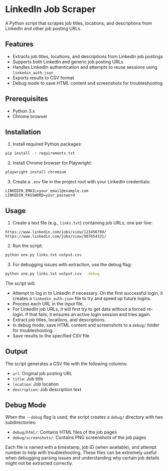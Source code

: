 # LinkedIn Job Scraper

A Python script that scrapes job titles, locations, and descriptions from LinkedIn and other job posting URLs.

## Features

- Extracts job titles, locations, and descriptions from LinkedIn job postings
- Supports both LinkedIn and generic job posting URLs
- Handles LinkedIn authentication and attempts to reuse sessions using `linkedin_auth.json`
- Exports results to CSV format
- Debug mode to save HTML content and screenshots for troubleshooting

## Prerequisites

- Python 3.x
- Chrome browser

## Installation

1. Install required Python packages:
```bash
pip install -r requirements.txt
```

2. Install Chrome browser for Playwright:
```bash
playwright install chromium
```

3. Create a `.env` file in the project root with your LinkedIn credentials:
```
LINKEDIN_EMAIL=your_email@example.com
LINKEDIN_PASSWORD=your_password
```

## Usage

1. Create a text file (e.g., `links.txt`) containing job URLs, one per line:
```
https://www.linkedin.com/jobs/view/123456789/
https://www.linkedin.com/jobs/view/987654321/
```

2. Run the script:
```bash
python one.py links.txt output.csv
```

3. For debugging issues with extraction, use the debug flag:
```bash
python one.py links.txt output.csv --debug
```

The script will:
- Attempt to log in to LinkedIn if necessary. On the first successful login, it creates a `linkedin_auth.json` file to try and speed up future logins.
- Process each URL in the input file.
- For LinkedIn job URLs, it will first try to get data without a forced re-login. If that fails, it ensures an active login session and tries again.
- Extract job titles, locations, and descriptions.
- In debug mode, save HTML content and screenshots to a `debug/` folder for troubleshooting.
- Save results to the specified CSV file.

## Output

The script generates a CSV file with the following columns:
- `url`: Original job posting URL
- `title`: Job title
- `location`: Job location
- `description`: Job description text

## Debug Mode

When the `--debug` flag is used, the script creates a `debug/` directory with two subdirectories:
- `debug/html/`: Contains HTML files of the job pages
- `debug/screenshots/`: Contains PNG screenshots of the job pages

Each file is named with a timestamp, job ID (when available), and attempt number to help with troubleshooting. These files can be extremely useful when debugging parsing issues and understanding why certain job details might not be extracted correctly.
